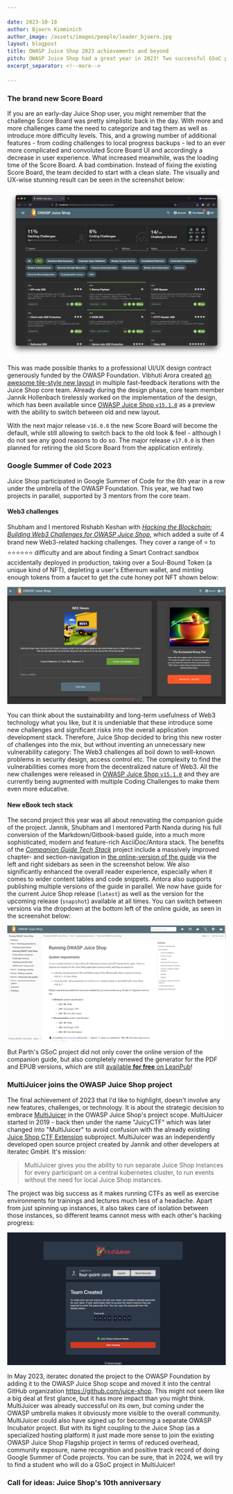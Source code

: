 ```yaml
---

date: 2023-10-10
author: Bjoern Kimminich
author_image: /assets/images/people/leader_bjoern.jpg
layout: blogpost
title: OWASP Juice Shop 2023 achievements and beyond
pitch: OWASP Juice Shop had a great year in 2023! Two successful GSoC projects, a brand-new Score Board, MultiJuicer joining the project scope and much more! Read on to learn all about this as well as the team's plans for the 10th anniversary of OWASP Juice Shop in 2024! 
excerpt_separator: <!--more-->

---
```


### The brand new Score Board

If you are an early-day Juice Shop user, you might remember that the challenge Score Board was pretty simplistic back in the day. With more and more challenges came the need to categorize and tag them as well as introduce more difficulty levels. This, and a growing number of additional features - from coding challenges to local progress backups - led to an ever more complicated and convoluted Score Board UI and accordingly a decrease in user experience. What increased meanwhile, was the loading time of the Score Board. A bad combination. Instead of fixing the existing Score Board, the team decided to start with a clean slate. The visually and UX-wise stunning result can be seen in the screenshot below:  

![The brand new Score Board](/assets/images/posts/juice-shop-2023-achievements/scoreboard_new.png)

This was made possible thanks to a professional UI/UX design contract generously funded by the OWASP Foundation. Vibhuti Arora created [an awesome tile-style new layout](https://www.figma.com/file/DwC5ErhRz6gb3eTZEYYriS/Juiceshop-Scoreboard) in multiple fast-feedback iterations with the Juice Shop core team. Already during the design phase, core team member Jannik Hollenbach tirelessly worked on the implementation of the design, which has been available since [OWASP Juice Shop `v15.1.0`](https://github.com/juice-shop/juice-shop/releases/tag/v15.1.0) as a preview with the ability to switch between old and new layout.

With the next major release `v16.0.0` the new Score Board will become the default, while still allowing to switch back to the old look & feel - although I do not see any good reasons to do so. The major release `v17.0.0` is then planned for retiring the old Score Board from the application entirely. 

### Google Summer of Code 2023

Juice Shop participated in Google Summer of Code for the 6th year in a row under the umbrella of the OWASP Foundation. This year, we had two projects in parallel, supported by 3 mentors from the core team. 

#### Web3 challenges

Shubham and I mentored Rishabh Keshan with [_Hacking the Blockchain: Building Web3 Challenges for OWASP Juice Shop_](https://summerofcode.withgoogle.com/organizations/owasp-foundation/projects/details/yabiWLkF), which added a suite of 4 brand new Web3-related hacking challenges. They cover a range of ⭐ to ⭐⭐⭐⭐⭐⭐ difficulty and are about finding a Smart Contract sandbox accidentally deployed in production, taking over a Soul-Bound Token (a unique kind of NFT), depleting a user's Ethereum wallet, and minting enough tokens from a faucet to get the cute honey pot NFT shown below:     

![Web3 "Bee Haven" screen](/assets/images/posts/juice-shop-2023-achievements/bee-haven.png)

You can think about the sustainability and long-term usefulness of Web3 technology what you like, but it is undeniable that these introduce some new challenges and significant risks into the overall application development stack. Therefore, Juice Shop decided to bring this new roster of challenges into the mix, but without inventing an unnecessary new vulnerability category: The Web3 challenges all boil down to well-known problems in security design, access control etc. The complexity to find the vulnerabilities comes more from the decentralized nature of Web3. All the new challenges were released in [OWASP Juice Shop `v15.1.0`](https://github.com/juice-shop/juice-shop/releases/tag/v15.1.0) and they are currently being augmented with multiple Coding Challenges to make them even more educative.

#### New eBook tech stack

The second project this year was all about renovating the companion guide of the project. Jannik, Shubham and I mentored Parth Nanda during his full conversion of the Markdown/Gitbook-based guide, into a much more sophisticated, modern and feature-rich AsciiDoc/Antora stack. The benefits of the [_Companion Guide Tech Stack_](https://summerofcode.withgoogle.com/organizations/owasp-foundation/projects/details/h2der3Mf) project include a massively improved chapter- and section-navigation in [the online-version of the guide](https://pwning.owasp-juice.shop/) via the left and right sidebars as seen in the screenshot below. We also significantly enhanced the overall reader experience, especially when it comes to wider content tables and code snippets. Antora also supports publishing multiple versions of the guide in parallel. We now have guide for the current Juice Shop release (`latest`) as well as the version for the upcoming release (`snapshot`) available at all times. You can switch between versions via the dropdown at the bottom left of the online guide, as seen in the screenshot below:       

![Companion guide in Antora design](/assets/images/posts/juice-shop-2023-achievements/antora.png)

But Parth's GSoC project did not only cover the online version of the companion guide, but also completely renewed the generator for the PDF and EPUB versions, which are still [available **for free** on LeanPub](https://leanpub.com/juice-shop)! 

### MultiJuicer joins the OWASP Juice Shop project

The final achievement of 2023 that I'd like to highlight, doesn't involve any new features, challenges, or technology. It is about the strategic decision to embrace [MultiJuicer](https://github.com/juice-shop/multi-juicer) in the OWASP Juice Shop's project scope. MultiJuicer started in 2019 - back then under the name "JuicyCTF" which was later changed into "MultiJuicer" to avoid confusion with the already existing [Juice Shop CTF Extension](https://github.com/juice-shop/juice-shop-ctf/) subproject. MultiJuicer was an independently developed open source project created by Jannik and other developers at iteratec GmbH. It's mission:

> MultiJuicer gives you the ability to run separate Juice Shop instances for every participant on a central kubernetes cluster, to run events without the need for local Juice Shop instances.

The project was big success as it makes running CTFs as well as exercise environments for trainings and lectures much less of a headache. Apart from just spinning up instances, it also takes care of isolation between those instances, so different teams cannot mess with each other's hacking progress:

![MultiJuicer team registration](/assets/images/posts/juice-shop-2023-achievements/multi-juicer_register.png)

In May 2023, iteratec donated the project to the OWASP Foundation by adding it to the OWASP Juice Shop scope and moved it into the central GitHub organization https://github.com/juice-shop. This might not seem like a big deal at first glance, but it has more impact than you might think. MultiJuicer was already successful on its own, but coming under the OWASP umbrella makes it obviously more visible to the overall community. MultiJuicer could also have signed up for becoming a separate OWASP Incubator project. But with its tight coupling to the Juice Shop (as a specialized hosting platform) it just made more sense to join the existing OWASP Juice Shop Flagship project in terms of reduced overhead, community exposure, name recognition and positive track record of doing Google Summer of Code projects. You can be sure, that in 2024, we will try to find a student who will do a GSoC project in MultiJuicer!

### Call for ideas: Juice Shop's 10th anniversary
